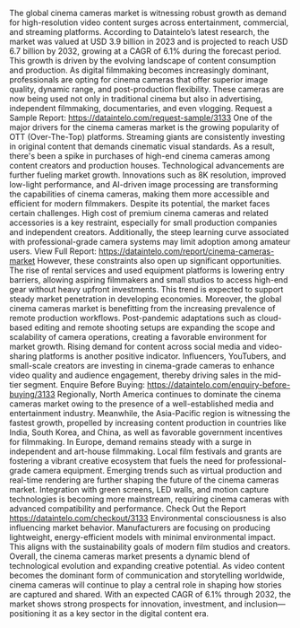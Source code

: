The global cinema cameras market is witnessing robust growth as demand for high-resolution video content surges across entertainment, commercial, and streaming platforms. According to Dataintelo’s latest research, the market was valued at USD 3.9 billion in 2023 and is projected to reach USD 6.7 billion by 2032, growing at a CAGR of 6.1% during the forecast period.
This growth is driven by the evolving landscape of content consumption and production. As digital filmmaking becomes increasingly dominant, professionals are opting for cinema cameras that offer superior image quality, dynamic range, and post-production flexibility. These cameras are now being used not only in traditional cinema but also in advertising, independent filmmaking, documentaries, and even vlogging.
Request a Sample Report: https://dataintelo.com/request-sample/3133
One of the major drivers for the cinema cameras market is the growing popularity of OTT (Over-The-Top) platforms. Streaming giants are consistently investing in original content that demands cinematic visual standards. As a result, there's been a spike in purchases of high-end cinema cameras among content creators and production houses.
Technological advancements are further fueling market growth. Innovations such as 8K resolution, improved low-light performance, and AI-driven image processing are transforming the capabilities of cinema cameras, making them more accessible and efficient for modern filmmakers.
Despite its potential, the market faces certain challenges. High cost of premium cinema cameras and related accessories is a key restraint, especially for small production companies and independent creators. Additionally, the steep learning curve associated with professional-grade camera systems may limit adoption among amateur users.
View Full Report: https://dataintelo.com/report/cinema-cameras-market
However, these constraints also open up significant opportunities. The rise of rental services and used equipment platforms is lowering entry barriers, allowing aspiring filmmakers and small studios to access high-end gear without heavy upfront investments. This trend is expected to support steady market penetration in developing economies.
Moreover, the global cinema cameras market is benefitting from the increasing prevalence of remote production workflows. Post-pandemic adaptations such as cloud-based editing and remote shooting setups are expanding the scope and scalability of camera operations, creating a favorable environment for market growth.
Rising demand for content across social media and video-sharing platforms is another positive indicator. Influencers, YouTubers, and small-scale creators are investing in cinema-grade cameras to enhance video quality and audience engagement, thereby driving sales in the mid-tier segment.
Enquire Before Buying: https://dataintelo.com/enquiry-before-buying/3133
Regionally, North America continues to dominate the cinema cameras market owing to the presence of a well-established media and entertainment industry. Meanwhile, the Asia-Pacific region is witnessing the fastest growth, propelled by increasing content production in countries like India, South Korea, and China, as well as favorable government incentives for filmmaking.
In Europe, demand remains steady with a surge in independent and art-house filmmaking. Local film festivals and grants are fostering a vibrant creative ecosystem that fuels the need for professional-grade camera equipment.
Emerging trends such as virtual production and real-time rendering are further shaping the future of the cinema cameras market. Integration with green screens, LED walls, and motion capture technologies is becoming more mainstream, requiring cinema cameras with advanced compatibility and performance.
Check Out the Report https://dataintelo.com/checkout/3133
Environmental consciousness is also influencing market behavior. Manufacturers are focusing on producing lightweight, energy-efficient models with minimal environmental impact. This aligns with the sustainability goals of modern film studios and creators.
Overall, the cinema cameras market presents a dynamic blend of technological evolution and expanding creative potential. As video content becomes the dominant form of communication and storytelling worldwide, cinema cameras will continue to play a central role in shaping how stories are captured and shared.
With an expected CAGR of 6.1% through 2032, the market shows strong prospects for innovation, investment, and inclusion—positioning it as a key sector in the digital content era.
